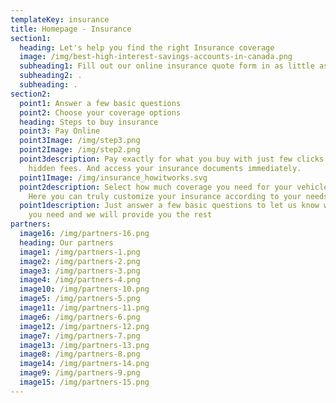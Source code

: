 ```yaml
---
templateKey: insurance
title: Homepage - Insurance
section1:
  heading: Let's help you find the right Insurance coverage
  image: /img/best-high-interest-savings-accounts-in-canada.png
  subheading1: Fill out our online insurance quote form in as little as 5 minutes.
  subheading2: .
  subheading: .
section2:
  point1: Answer a few basic questions
  point2: Choose your coverage options
  heading: Steps to buy insurance
  point3: Pay Online
  point3Image: /img/step3.png
  point2Image: /img/step2.png
  point3description: Pay exactly for what you buy with just few clicks online - no
    hidden fees. And access your insurance documents immediately.
  point1Image: /img/insurance_howitworks.svg
  point2description: Select how much coverage you need for your vehicle and home.
    Here you can truly customize your insurance according to your needs.
  point1description: Just answer a few basic questions to let us know what exactly
    you need and we will provide you the rest
partners:
  image16: /img/partners-16.png
  heading: Our partners
  image1: /img/partners-1.png
  image2: /img/partners-2.png
  image3: /img/partners-3.png
  image4: /img/partners-4.png
  image10: /img/partners-10.png
  image5: /img/partners-5.png
  image11: /img/partners-11.png
  image6: /img/partners-6.png
  image12: /img/partners-12.png
  image7: /img/partners-7.png
  image13: /img/partners-13.png
  image8: /img/partners-8.png
  image14: /img/partners-14.png
  image9: /img/partners-9.png
  image15: /img/partners-15.png
---
```

